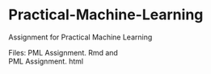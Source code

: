 # Practical-Machine-Learning

Assignment for Practical Machine Learning

Files: PML Assignment. Rmd     and       
PML Assignment. html

